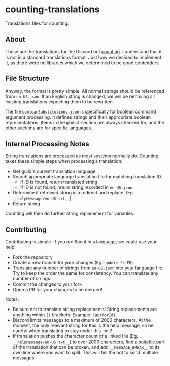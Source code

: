 # counting-translations
Translations files for counting.

## About
These are the translations for the Discord bot [counting](https://counting.duckgroup.xyz/invite). I understand that it is not in a standard translations format. Just how we decided to implement it, as there were no libraries which we
determined to be good contenders.

## File Structure
Anyway, the format is pretty simple. All normal strings should be referenced from `en-US.json`. If an English string is changed, we will be removing all existing translations expecting them to be rewritten.

The file `booleanSubstitutions.json` is specifically for boolean command argument processing. It defines strings and their appropriate boolean representations. Items in the `global` section are always checked for, and the other sections
are for specific languages.

## Internal Processing Notes
String translations are processed as most systems normally do. Counting takes these simple steps when processing a translation:

- Get guild's current translation language
- Search appropriate language translation file for matching translation ID
  - If ID is found, return translated string
  - If ID is not found, return string recorded in `en-US.json`
- Determine if retreived string is a redirect and replace. (Eg. `__helpMessage/en-US.txt__`)
- Return string

Counting will then do further string replacement for variables.

## Contributing
Contributing is simple. If you are fluent in a language, we could use your help!

- Fork the repository
- Create a new branch for your changes (Eg. `update-fr-FR`)
- Translate any number of strings from `en-US.json` into your language file. Try to keep the order the same for consistency. You can translate any number of strings.
- Commit the changes to your fork
- Open a PR for your changes to be merged!

Notes:
- Be sure not to translate string replacements! String replacements are anything within `{}` brackets. Example: `{authorId}`
- Discord limits messages to a maximum of 2000 characters. At the moment, the only relevant string for this is the help message, so be careful when translating to stay under this limit!
 - If translation pushes the character count of a linked file (Eg. `__helpMessage/en-US.txt__`) to over 2000 characters, find a suitable part of the translation that can be broken, and add `__MESSAGE_BREAK__` to its own line where you want to split. This will tell the bot to send multiple messages.
